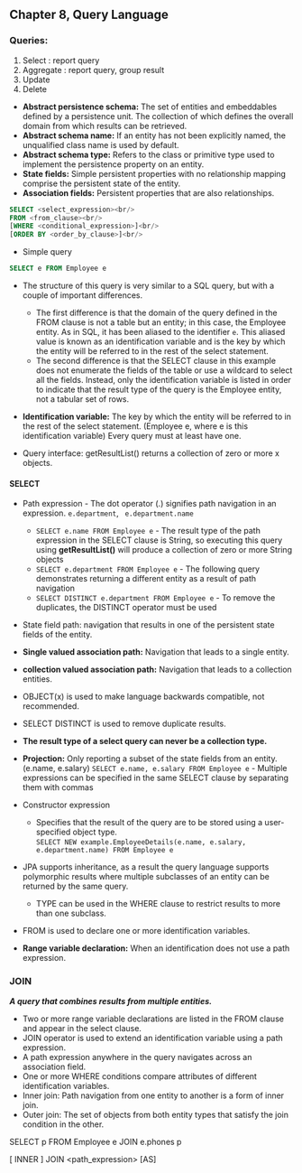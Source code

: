 ## Chapter 8, Query Language

### Queries:
1. Select : report query
2. Aggregate : report query, group result
3. Update
4. Delete


- **Abstract persistence schema:** The set of entities and embeddables defined by a persistence unit. The collection of which defines the overall domain from which results can be retrieved.
- **Abstract schema name:** If an entity has not been explicitly named, the unqualified class name is used by default.
- **Abstract schema type:** Refers to the class or primitive type used to implement the persistence property on an entity.
- **State fields:** Simple persistent properties with no relationship mapping comprise the persistent state of the entity.
- **Association fields:** Persistent properties that are also relationships.

```sql
SELECT <select_expression><br/> 
FROM <from_clause><br/>
[WHERE <conditional_expression>]<br/>
[ORDER BY <order_by_clause>]<br/>
```

- Simple query
```sql
SELECT e FROM Employee e
```
- The structure of this query is very similar to a SQL query, but with a couple of important differences. 
   - The first difference is that the domain of the query defined in the FROM clause is not a table but an entity; in this case, the Employee entity. 
     As in SQL, it has been aliased to the identifier `e`. This aliased value is known as an identification variable and is the key by which the entity will be referred to in the rest of the select statement. 
   - The second difference is that the SELECT clause in this example does not enumerate the fields of the table or use a wildcard to select all the fields. 
     Instead, only the identification variable is listed in order to indicate that the result type of the query is the Employee entity, not a tabular set of rows.

- **Identification variable:** The key by which the entity will be referred to in the rest of the select statement. (Employee e, where e is this identification variable) Every query must at least have one. 
- Query interface: getResultList() returns a collection of zero or more x objects.

#### SELECT
- Path expression - The dot operator (.) signifies path navigation in an expression. `e.department`, ` e.department.name`
   - `SELECT e.name FROM Employee e` - The result type of the path expression in the SELECT clause is String, so executing this query using **getResultList()** will produce a collection of zero or more String objects
   - `SELECT e.department FROM Employee e` - The following query demonstrates returning a different entity as a result of path navigation
   - `SELECT DISTINCT e.department FROM Employee e` - To remove the duplicates, the DISTINCT operator must be used
- State field path: navigation that results in one of the persistent state fields of the entity.
- **Single valued association path:** Navigation that leads to a single entity.
- **collection valued association path:** Navigation that leads to a collection entities.
- OBJECT(x) is used to make language backwards compatible, not recommended.
- SELECT DISTINCT is used to remove duplicate results.
- **The result type of a select query can never be a collection type.**
- **Projection:** Only reporting a subset of the state fields from an entity. (e.name, e.salary)
  `SELECT e.name, e.salary FROM Employee e` - Multiple expressions can be specified in the same SELECT clause by separating them with commas

- Constructor expression
    - Specifies that the result of the query are to be stored using a user-specified object type.<br>
        `SELECT NEW example.EmployeeDetails(e.name, e.salary, e.department.name) FROM Employee e`
- JPA supports inheritance, as a result the query language supports polymorphic results where multiple subclasses of an entity can be returned by the same query. 
    - TYPE can be used in the WHERE clause to restrict results to more than one subclass.        
- FROM is used to declare one or more identification variables.
- **Range variable declaration:** When an identification does not use a path expression.


### JOIN
***A query that combines results from multiple entities.***
- Two or more range variable declarations are listed in the FROM clause and appear in the select clause.
- JOIN operator is used to extend an identification variable using a path expression.
- A path expression anywhere in the query navigates across an association field.
- One or more WHERE conditions compare attributes of different identification variables.
- Inner join: Path navigation from one entity to another is a form of inner join.
- Outer join: The set of objects from both entity types that satisfy the join condition in the other.

SELECT p
FROM Employee e JOIN e.phones p

[ INNER ] JOIN <path_expression> [AS] <identifier>